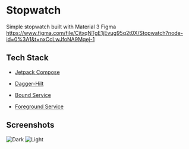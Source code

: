 # Stopwatch
Simple stopwatch built with Material 3
Figma https://www.figma.com/file/CitxqNTgE1jEvug95q2t0X/Stopwatch?node-id=0%3A1&t=nxCcLwJfoNA9Mqej-1

## Tech Stack

- [Jetpack Compose](https://developer.android.com/jetpack/compose/documentation)

- [Dagger-Hilt](https://developer.android.com/training/dependency-injection/hilt-android)

- [Bound Service](https://developer.android.com/guide/components/bound-services)

- [Foreground Service](https://developer.android.com/guide/components/foreground-services)

## Screenshots 
![Dark](https://github.com/ItamiOWM/Stopwatch/blob/master/art/dark.jpg)
![Light](https://github.com/ItamiOWM/Stopwatch/blob/master/art/light.jpg)
